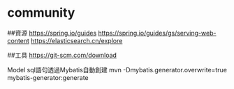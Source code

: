 # community

##資源
https://spring.io/guides
https://spring.io/guides/gs/serving-web-content
https://elasticsearch.cn/explore

##工具
https://git-scm.com/download

Model sql語句透過Mybatis自動創建
mvn -Dmybatis.generator.overwrite=true mybatis-generator:generate